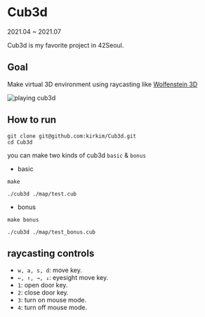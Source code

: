 # Cub3d

2021.04 ~ 2021.07

Cub3d is my favorite project in 42Seoul.

## Goal

Make virtual 3D environment using raycasting like <a href="https://fr.wikipedia.org/wiki/Wolfenstein_3D" target="blank">Wolfenstein 3D</a>

<img src="https://kirkim.github.io/assets/storage/cub3d/Cub3d2.gif" alt="playing cub3d">

## How to run

```shell
git clone git@github.com:kirkim/Cub3d.git
cd Cub3d
```

you can make two kinds of cub3d `basic` & `bonus`

- basic

```shell
make
```

```shell
./cub3d ./map/test.cub
```

- bonus

```shell
make bonus
```

```shell
./cub3d ./map/test_bonus.cub
```

## raycasting controls

- `w, a, s, d`: move key.
- `←, ↑, →, ↓`: eyesight move key.
- `1`: open door key.
- `2`: close door key.
- `3`: turn on mouse mode.
- `4`: turn off mouse mode.

